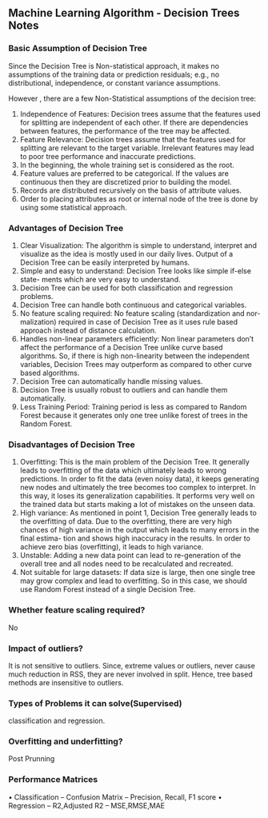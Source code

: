 ## Machine Learning Algorithm - Decision Trees Notes

### Basic Assumption of Decision Tree
Since the Decision Tree is Non-statistical approach, it makes no assumptions of the training data or prediction residuals; e.g., no distributional, independence, or constant variance assumptions.

However , there are a few Non-Statistical assumptions of the decision tree:
1. Independence of Features: Decision trees assume that the features used for splitting are independent of each other. If there are dependencies between features, the performance of the tree may be affected.
2. Feature Relevance: Decision trees assume that the features used for splitting are relevant to the target variable. Irrelevant features may lead to poor tree performance and inaccurate predictions.
3. In the beginning, the whole training set is considered as the root.
4. Feature values are preferred to be categorical. If the values are continuous then they are discretized prior to building the model.
5. Records are distributed recursively on the basis of attribute values.
6. Order to placing attributes as root or internal node of the tree is done by using some statistical approach.


### Advantages of Decision Tree
1. Clear Visualization: The algorithm is simple to understand, interpret and
visualize as the idea is mostly used in our daily lives. Output of a Decision
Tree can be easily interpreted by humans.
2. Simple and easy to understand: Decision Tree looks like simple if-else state-
ments which are very easy to understand.
3. Decision Tree can be used for both classification and regression problems.
4. Decision Tree can handle both continuous and categorical variables.
5. No feature scaling required: No feature scaling (standardization and nor-
malization) required in case of Decision Tree as it uses rule based approach
instead of distance calculation.
6. Handles non-linear parameters efficiently: Non linear parameters don’t affect
the performance of a Decision Tree unlike curve based algorithms. So, if there
is high non-linearity between the independent variables, Decision Trees may
outperform as compared to other curve based algorithms.
7. Decision Tree can automatically handle missing values.
8. Decision Tree is usually robust to outliers and can handle them automatically.
9. Less Training Period: Training period is less as compared to Random Forest
because it generates only one tree unlike forest of trees in the Random Forest.

### Disadvantages of Decision Tree
1. Overfitting: This is the main problem of the Decision Tree. It generally leads
to overfitting of the data which ultimately leads to wrong predictions. In
order to fit the data (even noisy data), it keeps generating new nodes and
ultimately the tree becomes too complex to interpret. In this way, it loses
its generalization capabilities. It performs very well on the trained data but
starts making a lot of mistakes on the unseen data.
2. High variance: As mentioned in point 1, Decision Tree generally leads to the
overfitting of data. Due to the overfitting, there are very high chances of
high variance in the output which leads to many errors in the final estima-
tion and shows high inaccuracy in the results. In order to achieve zero bias
(overfitting), it leads to high variance.
3. Unstable: Adding a new data point can lead to re-generation of the overall
tree and all nodes need to be recalculated and recreated.
4. Not suitable for large datasets: If data size is large, then one single tree may
grow complex and lead to overfitting. So in this case, we should use Random
Forest instead of a single Decision Tree.

### Whether feature scaling required?
No

### Impact of outliers?
It is not sensitive to outliers. Since, extreme values or outliers, never cause much
reduction in RSS, they are never involved in split. Hence, tree based methods are
insensitive to outliers.

### Types of Problems it can solve(Supervised)
classification and regression.

### Overfitting and underfitting?
Post Prunning

### Performance Matrices
• Classification
– Confusion Matrix
– Precision, Recall, F1 score
• Regression
– R2,Adjusted R2
– MSE,RMSE,MAE
